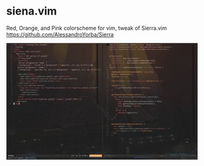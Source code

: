 # siena.vim
Red, Orange, and Pink colorscheme for vim, tweak of Sierra.vim https://github.com/AlessandroYorba/Sierra

![Preview](./preview.png)
